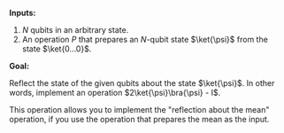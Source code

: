 **Inputs:**

1. $N$ qubits in an arbitrary state.
2. An operation $P$ that prepares an $N$-qubit state $\ket{\psi}$ from the state $\ket{0...0}$.
  
**Goal:**

Reflect the state of the given qubits about the state $\ket{\psi}$.
In other words, implement an operation $2\ket{\psi}\bra{\psi} - I$.

This operation allows you to implement the "reflection about the mean" operation, if you use the operation that prepares the mean as the input.
